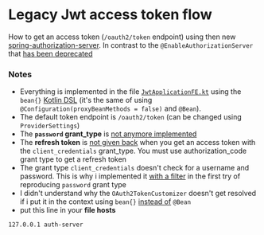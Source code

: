 # Legacy Jwt access token flow

How to get an access token (`/oauth2/token` endpoint) using then new [spring-authorization-server](https://github.com/spring-projects/spring-authorization-server).
In contrast to the `@EnableAuthorizationServer` that [has been deprecated](https://docs.spring.io/spring-security/oauth/site/docs/2.4.0.RELEASE/apidocs/org/springframework/security/oauth2/config/annotation/web/configuration/EnableAuthorizationServer.html) 

### Notes

 * Everything is implemented in the file [`JwtApplicationFE.kt`](src/main/kotlin/com/example/jwt/JwtApplicationFE.kt) using the `bean{}` [Kotlin DSL](https://docs.spring.io/spring-framework/docs/current/reference/html/languages.html#kotlin-bean-definition-dsl) (it's the same of using `@Configuration(proxyBeanMethods = false)` and `@Bean`).
 * The default token endpoint is `/oauth2/token` (can be changed using `ProviderSettings`)
 * The **`password` grant_type** is [not anymore implemented](https://github.com/spring-projects/spring-authorization-server/issues/126)
 * The **refresh token** is [not given back](https://github.com/spring-projects/spring-authorization-server/pull/335) when you get an access token with the `client_credentials` grant_type. 
   You must use authorization_code grant type to get a refresh token
 * The grant type `client_credentials` doesn't check for a username and password. This is why i implemented it [with a filter](https://github.com/lucapiccinelli/spring-jwt/blob/f4efd924e708c272715581d88f8277f989e7239f/src/main/kotlin/com/example/jwt/JwtApplication.kt#L77) in the first try of reproducing `password` grant type
 * I didn't understand why the `OAuth2TokenCustomizer` doesn't get resolved if i put it in the context using `bean{}` [instead of](https://github.com/lucapiccinelli/spring-jwt/blob/19228cb560a8a4af61be0ef5d18d73a0bbc232e8/src/main/kotlin/com/example/jwt/JwtApplication.kt#L207) `@Bean`
 * put this line in your **file hosts**
 ```
127.0.0.1 auth-server
```
